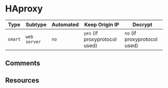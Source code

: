 # HAproxy

| Type    | Subtype      | Automated | Keep Origin IP                | Decrypt                      |
| ------- | ------------ | --------- | ----------------------------- | ---------------------------- |
| `smart` | `web server` | `no`      | `yes` (if proxyprotocol used) | `no` (if proxyprotocol used) |

## Comments

## Resources
